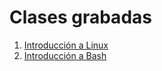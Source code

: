 # Clases grabadas
1. [Introducción a Linux](https://www.youtube.com/watch?v=BokUdKjt1ds)
2. [Introducción a Bash](https://youtu.be/XPMgQ8kTFt0)